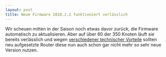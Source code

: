 ```yaml
---
layout: post
title: Neue Firmware 2018.2.2 funktioniert verlässlich
---
```

Wir scheuen mitten in der Saison noch etwas davor zurück,
die Firmware automatisch zu aktualisieren.
Aber auf über 60 der 350 Knoten läuft sie bereits verlässlich
und wegen [verschiedener technischer Vorteile](https://gluon.readthedocs.io/en/v2018.2.x/releases/v2018.2.2.html)
sollten neu aufgesetzte Router diese nun auch schon gar nicht mehr _so_ sehr neue Version nutzen.
